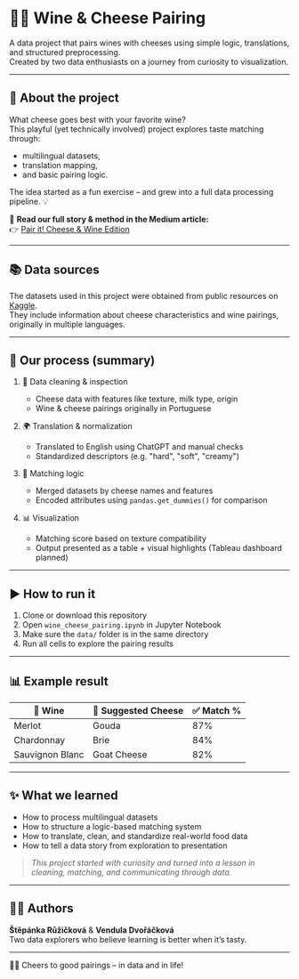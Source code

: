 # 🧀🍷 Wine & Cheese Pairing

A data project that pairs wines with cheeses using simple logic, translations, and structured preprocessing.  
Created by two data enthusiasts on a journey from curiosity to visualization.

---

## 🧭 About the project

What cheese goes best with your favorite wine?  
This playful (yet technically involved) project explores taste matching through:

- multilingual datasets,
- translation mapping,
- and basic pairing logic.

The idea started as a fun exercise – and grew into a full data processing pipeline. 💡

📖 **Read our full story & method in the Medium article:**  
👉 [Pair it! Cheese & Wine Edition](https://medium.com/@stefandula2024/pair-it-cheese-wine-edition-4dc3d1f31913)

---

## 📚 Data sources

The datasets used in this project were obtained from public resources on [Kaggle](https://www.kaggle.com/).  
They include information about cheese characteristics and wine pairings, originally in multiple languages.

---

## 🧪 Our process (summary)

1. 🔎 Data cleaning & inspection  
   - Cheese data with features like texture, milk type, origin  
   - Wine & cheese pairings originally in Portuguese

2. 🌍 Translation & normalization  
   - Translated to English using ChatGPT and manual checks  
   - Standardized descriptors (e.g. "hard", "soft", "creamy")  

3. 🧠 Matching logic  
   - Merged datasets by cheese names and features  
   - Encoded attributes using `pandas.get_dummies()` for comparison

4. 📊 Visualization  
   - Matching score based on texture compatibility  
   - Output presented as a table + visual highlights (Tableau dashboard planned)

---

## ▶️ How to run it

1. Clone or download this repository  
2. Open `wine_cheese_pairing.ipynb` in Jupyter Notebook  
3. Make sure the `data/` folder is in the same directory  
4. Run all cells to explore the pairing results

---

## 📊 Example result

| 🍷 Wine           | 🧀 Suggested Cheese | ✅ Match % |
|------------------|---------------------|------------|
| Merlot           | Gouda               | 87%        |
| Chardonnay       | Brie                | 84%        |
| Sauvignon Blanc  | Goat Cheese         | 82%        |

---

## ✨ What we learned

- How to process multilingual datasets  
- How to structure a logic-based matching system  
- How to translate, clean, and standardize real-world food data  
- How to tell a data story from exploration to presentation

> _This project started with curiosity and turned into a lesson in cleaning, matching, and communicating through data._

---

## 👩‍💻 Authors

**Štěpánka Růžičková** & **Vendula Dvořáčková**  
Two data explorers who believe learning is better when it’s tasty.

---

🍷🧀 Cheers to good pairings – in data and in life!

